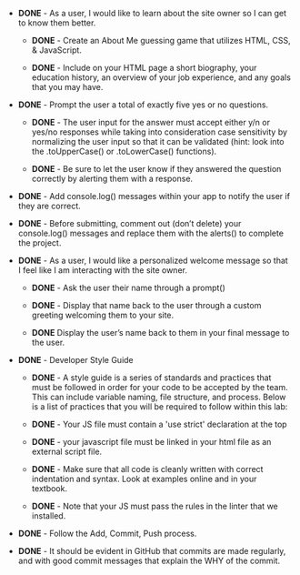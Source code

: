 - **DONE** - As a user, I would like to learn about the site owner so I can get to know them better.

  - **DONE** - Create an About Me guessing game that utilizes HTML, CSS, & JavaScript. 

  - **DONE** - Include on your HTML page a short biography, your education history, an overview of your job experience, and any goals that you may have.

- **DONE** - Prompt the user a total of exactly five yes or no questions. 

  - **DONE** - The user input for the answer must accept either y/n or yes/no responses while taking into consideration case sensitivity by normalizing the user input so that it can be validated (hint: look into the .toUpperCase() or .toLowerCase() functions). 

  - **DONE** - Be sure to let the user know if they answered the question correctly by alerting them with a response.

- **DONE** - Add console.log() messages within your app to notify the user if they are correct. 

- **DONE** - Before submitting, comment out (don’t delete) your console.log() messages and replace them with the alerts() to complete the project.

- **DONE** - As a user, I would like a personalized welcome message so that I feel like I am interacting with the site owner.

  - **DONE** - Ask the user their name through a prompt()

  - **DONE** - Display that name back to the user through a custom greeting welcoming them to your site.

  - **DONE** Display the user’s name back to them in your final message to the user.

- **DONE** - Developer Style Guide

  - **DONE** - A style guide is a series of standards and practices that must be followed in order for your code to be accepted by the team. This can include variable naming, file structure, and process. Below is a list of practices that you will be required to follow within this lab:

  - **DONE** - Your JS file must contain a 'use strict' declaration at the top

  - **DONE** - your javascript file must be linked in your html file as an external script file.

  - **DONE** - Make sure that all code is cleanly written with correct indentation and syntax. Look at examples online and in your textbook. 

  - **DONE** - Note that your JS must pass the rules in the linter that we installed.

- **DONE** - Follow the Add, Commit, Push process. 

- **DONE** - It should be evident in GitHub that commits are made regularly, and with good commit messages that explain the WHY of the commit.

